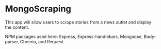 # MongoScraping

This app will allow users to scrape stories from a news outlet and display the content. 

NPM packages used here: Express, Express-handlebars, Mongoose, Body-parser, Cheerio, and Request.